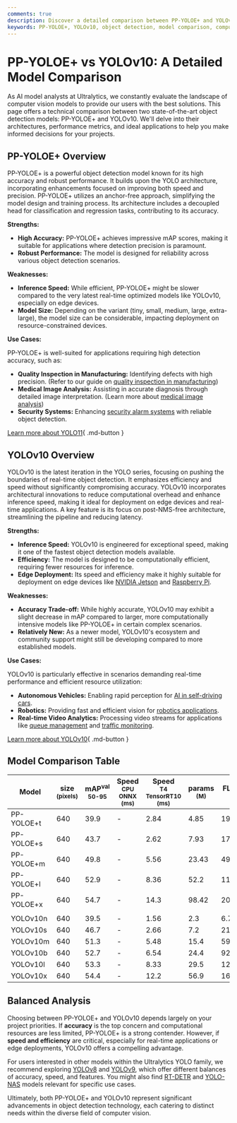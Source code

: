 ```yaml
---
comments: true
description: Discover a detailed comparison between PP-YOLOE+ and YOLOv10, featuring performance metrics, strengths, and ideal use cases for top object detection models.
keywords: PP-YOLOE+, YOLOv10, object detection, model comparison, computer vision, AI models, deep learning, inference speed, accuracy, edge deployment
---
```


# PP-YOLOE+ vs YOLOv10: A Detailed Model Comparison

As AI model analysts at Ultralytics, we constantly evaluate the landscape of computer vision models to provide our users with the best solutions. This page offers a technical comparison between two state-of-the-art object detection models: PP-YOLOE+ and YOLOv10. We'll delve into their architectures, performance metrics, and ideal applications to help you make informed decisions for your projects.

<script async src="https://cdn.jsdelivr.net/npm/chart.js"></script>
<script defer src="../../javascript/benchmark.js"></script>

<canvas id="modelComparisonChart" width="1024" height="400" active-models='["PP-YOLOE+", "YOLOv10"]'></canvas>

## PP-YOLOE+ Overview

PP-YOLOE+ is a powerful object detection model known for its high accuracy and robust performance. It builds upon the YOLO architecture, incorporating enhancements focused on improving both speed and precision. PP-YOLOE+ utilizes an anchor-free approach, simplifying the model design and training process. Its architecture includes a decoupled head for classification and regression tasks, contributing to its accuracy.

**Strengths:**

- **High Accuracy:** PP-YOLOE+ achieves impressive mAP scores, making it suitable for applications where detection precision is paramount.
- **Robust Performance:** The model is designed for reliability across various object detection scenarios.

**Weaknesses:**

- **Inference Speed:** While efficient, PP-YOLOE+ might be slower compared to the very latest real-time optimized models like YOLOv10, especially on edge devices.
- **Model Size:** Depending on the variant (tiny, small, medium, large, extra-large), the model size can be considerable, impacting deployment on resource-constrained devices.

**Use Cases:**

PP-YOLOE+ is well-suited for applications requiring high detection accuracy, such as:

- **Quality Inspection in Manufacturing:** Identifying defects with high precision. (Refer to our guide on [quality inspection in manufacturing](https://www.ultralytics.com/blog/quality-inspection-in-manufacturing-traditional-vs-deep-learning-methods))
- **Medical Image Analysis:** Assisting in accurate diagnosis through detailed image interpretation. (Learn more about [medical image analysis](https://www.ultralytics.com/glossary/medical-image-analysis))
- **Security Systems:** Enhancing [security alarm systems](https://www.ultralytics.com/blog/security-alarm-system-projects-with-ultralytics-yolov8) with reliable object detection.

[Learn more about YOLO11](https://docs.ultralytics.com/models/yolo11/){ .md-button }

## YOLOv10 Overview

YOLOv10 is the latest iteration in the YOLO series, focusing on pushing the boundaries of real-time object detection. It emphasizes efficiency and speed without significantly compromising accuracy. YOLOv10 incorporates architectural innovations to reduce computational overhead and enhance inference speed, making it ideal for deployment on edge devices and real-time applications. A key feature is its focus on post-NMS-free architecture, streamlining the pipeline and reducing latency.

**Strengths:**

- **Inference Speed:** YOLOv10 is engineered for exceptional speed, making it one of the fastest object detection models available.
- **Efficiency:** The model is designed to be computationally efficient, requiring fewer resources for inference.
- **Edge Deployment:** Its speed and efficiency make it highly suitable for deployment on edge devices like [NVIDIA Jetson](https://docs.ultralytics.com/guides/nvidia-jetson/) and [Raspberry Pi](https://docs.ultralytics.com/guides/raspberry-pi/).

**Weaknesses:**

- **Accuracy Trade-off:** While highly accurate, YOLOv10 may exhibit a slight decrease in mAP compared to larger, more computationally intensive models like PP-YOLOE+ in certain complex scenarios.
- **Relatively New:** As a newer model, YOLOv10's ecosystem and community support might still be developing compared to more established models.

**Use Cases:**

YOLOv10 is particularly effective in scenarios demanding real-time performance and efficient resource utilization:

- **Autonomous Vehicles:** Enabling rapid perception for [AI in self-driving cars](https://www.ultralytics.com/solutions/ai-in-self-driving).
- **Robotics:** Providing fast and efficient vision for [robotics applications](https://www.ultralytics.com/glossary/robotics).
- **Real-time Video Analytics:** Processing video streams for applications like [queue management](https://docs.ultralytics.com/guides/queue-management/) and [traffic monitoring](https://www.ultralytics.com/blog/ai-in-traffic-management-from-congestion-to-coordination).

[Learn more about YOLOv10](https://docs.ultralytics.com/models/yolov10/){ .md-button }

## Model Comparison Table

| Model      | size<br><sup>(pixels) | mAP<sup>val<br>50-95 | Speed<br><sup>CPU ONNX<br>(ms) | Speed<br><sup>T4 TensorRT10<br>(ms) | params<br><sup>(M) | FLOPs<br><sup>(B) |
| ---------- | --------------------- | -------------------- | ------------------------------ | ----------------------------------- | ------------------ | ----------------- |
| PP-YOLOE+t | 640                   | 39.9                 | -                              | 2.84                                | 4.85               | 19.15             |
| PP-YOLOE+s | 640                   | 43.7                 | -                              | 2.62                                | 7.93               | 17.36             |
| PP-YOLOE+m | 640                   | 49.8                 | -                              | 5.56                                | 23.43              | 49.91             |
| PP-YOLOE+l | 640                   | 52.9                 | -                              | 8.36                                | 52.2               | 110.07            |
| PP-YOLOE+x | 640                   | 54.7                 | -                              | 14.3                                | 98.42              | 206.59            |
|            |                       |                      |                                |                                     |                    |                   |
| YOLOv10n   | 640                   | 39.5                 | -                              | 1.56                                | 2.3                | 6.7               |
| YOLOv10s   | 640                   | 46.7                 | -                              | 2.66                                | 7.2                | 21.6              |
| YOLOv10m   | 640                   | 51.3                 | -                              | 5.48                                | 15.4               | 59.1              |
| YOLOv10b   | 640                   | 52.7                 | -                              | 6.54                                | 24.4               | 92.0              |
| YOLOv10l   | 640                   | 53.3                 | -                              | 8.33                                | 29.5               | 120.3             |
| YOLOv10x   | 640                   | 54.4                 | -                              | 12.2                                | 56.9               | 160.4             |

## Balanced Analysis

Choosing between PP-YOLOE+ and YOLOv10 depends largely on your project priorities. If **accuracy** is the top concern and computational resources are less limited, PP-YOLOE+ is a strong contender. However, if **speed and efficiency** are critical, especially for real-time applications or edge deployments, YOLOv10 offers a compelling advantage.

For users interested in other models within the Ultralytics YOLO family, we recommend exploring [YOLOv8](https://docs.ultralytics.com/models/yolov8/) and [YOLOv9](https://docs.ultralytics.com/models/yolov9/), which offer different balances of accuracy, speed, and features. You might also find [RT-DETR](https://docs.ultralytics.com/models/rtdetr/) and [YOLO-NAS](https://docs.ultralytics.com/models/yolo-nas/) models relevant for specific use cases.

Ultimately, both PP-YOLOE+ and YOLOv10 represent significant advancements in object detection technology, each catering to distinct needs within the diverse field of computer vision.

